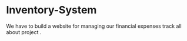 # Inventory-System
We have to build a website for managing our financial expenses track all about project .
